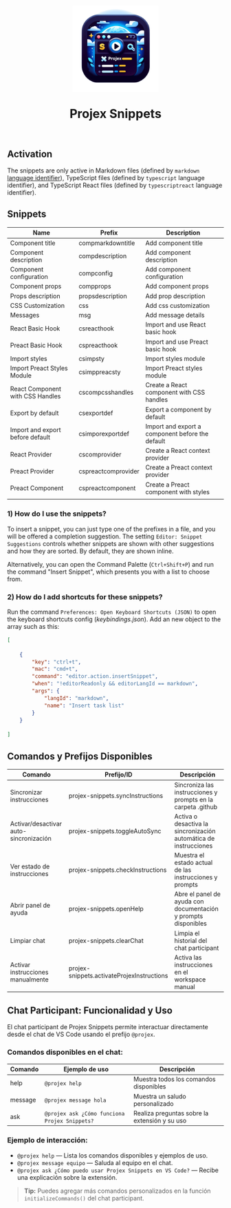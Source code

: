 <h1 align="center">
  <br>
    <img align="center" src="img/logo.png" width="200">
  <br>
	<br>
  Projex Snippets
  <br>
  <br>
</h1>

## Activation

The snippets are only active in Markdown files (defined by `markdown` [language identifier](https://code.visualstudio.com/docs/languages/identifiers)), TypeScript files (defined by `typescript` language identifier), and TypeScript React files (defined by `typescriptreact` language identifier).

## Snippets

| Name                             | Prefix              | Description                                      |
| -------------------------------- | ------------------- | ------------------------------------------------ |
| Component title                  | compmarkdowntitle   | Add component title                              |
| Component description            | compdescription     | Add component description                        |
| Component configuration          | compconfig          | Add component configuration                      |
| Component props                  | compprops           | Add component props                              |
| Props description                | propsdescription    | Add prop description                             |
| CSS Customization                | css                 | Add css customization                            |
| Messages                         | msg                 | Add message details                              |
| React Basic Hook                 | csreacthook         | Import and use React basic hook                  |
| Preact Basic Hook                | cspreacthook        | Import and use Preact basic hook                 |
| Import styles                    | csimpsty            | Import styles module                             |
| Import Preact Styles Module      | csimppreacsty       | Import Preact styles module                      |
| React Component with CSS Handles | cscompcsshandles    | Create a React component with CSS handles        |
| Export by default                | csexportdef         | Export a component by default                    |
| Import and export before default | csimporexportdef    | Import and export a component before the default |
| React Provider                   | cscomprovider       | Create a React context provider                  |
| Preact Provider                  | cspreactcomprovider | Create a Preact context provider                 |
| Preact Component                 | cspreactcomponent   | Create a Preact component with styles            |
|                                  |

### 1) How do I use the snippets?

To insert a snippet, you can just type one of the prefixes in a file, and you will be offered a completion suggestion. The setting `Editor: Snippet Suggestions` controls whether snippets are shown with other suggestions and how they are sorted. By default, they are shown inline.

Alternatively, you can open the Command Palette (`Ctrl+Shift+P`) and run the command "Insert Snippet", which presents you with a list to choose from.

### 2) How do I add shortcuts for these snippets?

Run the command `Preferences: Open Keyboard Shortcuts (JSON)` to open the keyboard shortcuts config (_keybindings.json_). Add an new object to the array such as this:

```JSON
[

	{
		"key": "ctrl+t",
		"mac": "cmd+t",
		"command": "editor.action.insertSnippet",
		"when": "!editorReadonly && editorLangId == markdown",
		"args": {
			"langId": "markdown",
			"name": "Insert task list"
		}
	}

]
```

## Comandos y Prefijos Disponibles

| Comando                                 | Prefijo/ID                      | Descripción                                                                 |
| ---------------------------------------- | ------------------------------- | --------------------------------------------------------------------------- |
| Sincronizar instrucciones                | projex-snippets.syncInstructions | Sincroniza las instrucciones y prompts en la carpeta .github                 |
| Activar/desactivar auto-sincronización   | projex-snippets.toggleAutoSync   | Activa o desactiva la sincronización automática de instrucciones             |
| Ver estado de instrucciones              | projex-snippets.checkInstructions| Muestra el estado actual de las instrucciones y prompts                      |
| Abrir panel de ayuda                     | projex-snippets.openHelp         | Abre el panel de ayuda con documentación y prompts disponibles               |
| Limpiar chat                             | projex-snippets.clearChat        | Limpia el historial del chat participant                                     |
| Activar instrucciones manualmente        | projex-snippets.activateProjexInstructions | Activa las instrucciones en el workspace manual                              |

## Chat Participant: Funcionalidad y Uso

El chat participant de Projex Snippets permite interactuar directamente desde el chat de VS Code usando el prefijo `@projex`.

### Comandos disponibles en el chat:

| Comando                | Ejemplo de uso                                 | Descripción                                      |
|-----------------------|------------------------------------------------|--------------------------------------------------|
| help                  | `@projex help`                                 | Muestra todos los comandos disponibles            |
| message               | `@projex message hola`                         | Muestra un saludo personalizado                   |
| ask                   | `@projex ask ¿Cómo funciona Projex Snippets?`  | Realiza preguntas sobre la extensión y su uso     |

### Ejemplo de interacción:

- `@projex help` — Lista los comandos disponibles y ejemplos de uso.
- `@projex message equipo` — Saluda al equipo en el chat.
- `@projex ask ¿Cómo puedo usar Projex Snippets en VS Code?` — Recibe una explicación sobre la extensión.

> **Tip:** Puedes agregar más comandos personalizados en la función `initializeCommands()` del chat participant.
